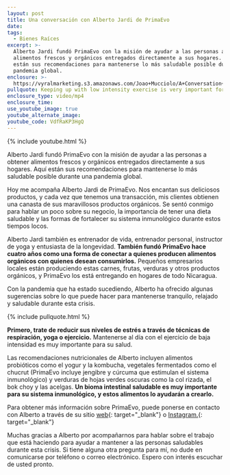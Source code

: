 ```yaml
---
layout: post
title: Una conversación con Alberto Jardi de PrimaEvo
date:
tags:
  - Bienes Raíces
excerpt: >-
  Alberto Jardi fundó PrimaEvo con la misión de ayudar a las personas a obtener
  alimentos frescos y orgánicos entregados directamente a sus hogares. Aquí
  están sus recomendaciones para mantenerse lo más saludable posible durante una
  pandemia global.
enclosure: >-
  https://vyralmarketing.s3.amazonaws.com/Joao+Mucciolo/A+Conversation+with+Alberto+Jardi+from+PrimaEvo.mp4
pullquote: Keeping up with low intensity exercise is very important for your health.
enclosure_type: video/mp4
enclosure_time:
use_youtube_image: true
youtube_alternate_image:
youtube_code: VdfRaKP3HgQ
---
```


{% include youtube.html %}

Alberto Jardi fund&oacute; PrimaEvo con la misi&oacute;n de ayudar a las personas a obtener alimentos frescos y org&aacute;nicos entregados directamente a sus hogares. Aqu&iacute; est&aacute;n sus recomendaciones para mantenerse lo m&aacute;s saludable posible durante una pandemia global.

Hoy me acompa&ntilde;a Alberto Jardi de PrimaEvo. Nos encantan sus deliciosos productos, y cada vez que tenemos una transacci&oacute;n, mis clientes obtienen una canasta de sus maravillosos productos org&aacute;nicos. Se sent&oacute; conmigo para hablar un poco sobre su negocio, la importancia de tener una dieta saludable y las formas de fortalecer su sistema inmunol&oacute;gico durante estos tiempos locos.

Alberto Jardi tambi&eacute;n es entrenador de vida, entrenador personal, instructor de yoga y entusiasta de la longevidad. **Tambi&eacute;n fund&oacute; PrimaEvo hace cuatro a&ntilde;os como una forma de conectar a quienes producen alimentos org&aacute;nicos con quienes desean consumirlos.** Peque&ntilde;os empresarios locales est&aacute;n produciendo estas carnes, frutas, verduras y otros productos org&aacute;nicos, y PrimaEvo los est&aacute; entregando en hogares de todo Nicaragua.

Con la pandemia que ha estado sucediendo, Alberto ha ofrecido algunas sugerencias sobre lo que puede hacer para mantenerse tranquilo, relajado y saludable durante esta crisis.

{% include pullquote.html %}

**Primero, trate de reducir sus niveles de estr&eacute;s a trav&eacute;s de t&eacute;cnicas de respiraci&oacute;n, yoga o ejercicio.** Mantenerse al d&iacute;a con el ejercicio de baja intensidad es muy importante para su salud.

Las recomendaciones nutricionales de Alberto incluyen alimentos probi&oacute;ticos como el yogur y la kombucha, vegetales fermentados como el chucrut (PrimaEvo incluye jengibre y c&uacute;rcuma que estimulan el sistema inmunol&oacute;gico) y verduras de hojas verdes oscuras como la col rizada, el bok choy y las acelgas. **Un bioma intestinal saludable es muy importante para su sistema inmunol&oacute;gico, y estos alimentos lo ayudar&aacute;n a crearlo.**

Para obtener m&aacute;s informaci&oacute;n sobre PrimaEvo, puede ponerse en contacto con Alberto a trav&eacute;s de su sitio [web](http://primaevo.com){: target="_blank"} o [Instagram.](https://www.instagram.com/primaevonica/){: target="_blank"}

Muchas gracias a Alberto por acompa&ntilde;arnos para hablar sobre el trabajo que est&aacute; haciendo para ayudar a mantener a las personas saludables durante esta crisis. Si tiene alguna otra pregunta para m&iacute;, no dude en comunicarse por tel&eacute;fono o correo electr&oacute;nico. Espero con inter&eacute;s escuchar de usted pronto.